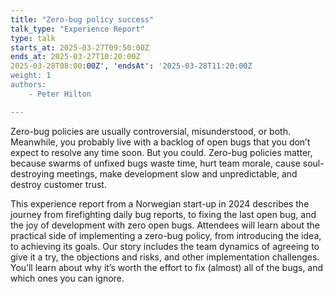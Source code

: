 ```yaml
---
title: "Zero-bug policy success"
talk_type: "Experience Report"
type: talk
starts_at: 2025-03-27T09:50:00Z
ends_at: 2025-03-27T10:20:00Z
2025-03-28T08:00:00Z', 'endsAt': '2025-03-28T11:20:00Z
weight: 1
authors:
    - Peter Hilton

---
```

Zero-bug policies are usually controversial, misunderstood, or both. Meanwhile, you probably live with a backlog of open bugs that you don’t expect to resolve any time soon. But you could. Zero-bug policies matter, because swarms of unfixed bugs waste time, hurt team morale, cause soul-destroying meetings, make development slow and unpredictable, and destroy customer trust.

This experience report from a Norwegian start-up in 2024 describes the journey from firefighting daily bug reports, to fixing the last open bug, and the joy of development with zero open bugs. Attendees will learn about the practical side of implementing a zero-bug policy, from introducing the idea, to achieving its goals. Our story includes the team dynamics of agreeing to give it a try, the objections and risks, and other implementation challenges. You’ll learn about why it’s worth the effort to fix (almost) all of the bugs, and which ones you can ignore.
